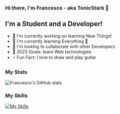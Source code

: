 ### Hi there, I'm Francesco - aka TonicStark 👋

## I'm a Student and a Developer!
- 🔭 I'm currently working on learning New Things!
- 🌱 I'm currently learning Everything 🤣
- 🤝 I'm looking to collaborate with other Developers
- 🥅 2023 Goals: learn Web technologies
- ⚡ Fun Fact: I love to draw and play guitar

### My Stats
![Francesco's GitHub stats](https://github-readme-stats-sigma-five.vercel.app/api?username=tonicstark&show_icons=true&theme=tokyonight)

### My Skills
[![My Skills](https://skillicons.dev/icons?i=py,vscode,git,github,sqlite)](https://skillicons.dev)
